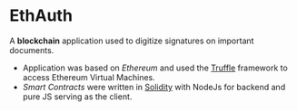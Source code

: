 # EthAuth 

A **blockchain** application used to digitize signatures on important documents. 

* Application was based on _Ethereum_ and used the [Truffle](https://www.trufflesuite.com/truffle) framework to access Ethereum Virtual Machines. 
* _Smart Contracts_ were written in [Solidity](https://solidity.readthedocs.io/en/v0.7.0/) with NodeJs for backend and pure JS serving as the client.